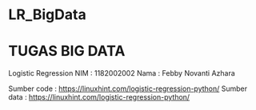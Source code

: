 # LR_BigData
# TUGAS BIG DATA 
Logistic Regression
NIM : 1182002002
Nama : Febby Novanti Azhara

Sumber code : https://linuxhint.com/logistic-regression-python/
Sumber data : https://linuxhint.com/logistic-regression-python/
